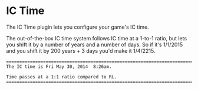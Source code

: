 IC Time
====

The IC Time plugin lets you configure your game's IC time.

The out-of-the-box IC time system follows IC time at a 1-to-1 ratio, but lets you shift it by a number of years and a number of days.  So if it's 1/1/2015 and you shift it by 200 years + 3 days you'd make it 1/4/2215.

    ==============================================================================
    The IC time is Fri May 30, 2014  8:26am.
    
    Time passes at a 1:1 ratio compared to RL.
    ==============================================================================